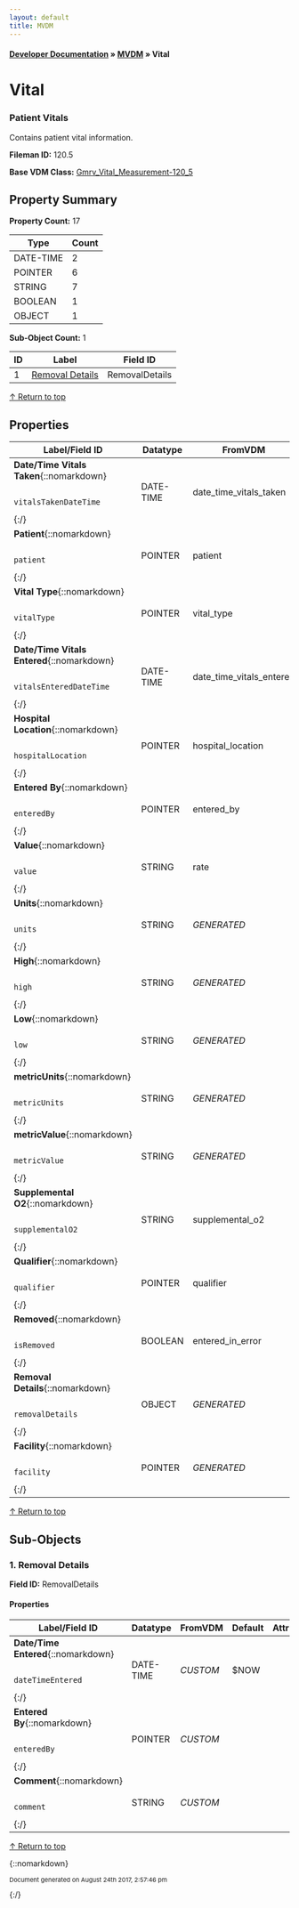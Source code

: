 ```yaml
---
layout: default
title: MVDM
---
```


#### [Developer Documentation](../index) &#187; [MVDM](TableOfContents) &#187; Vital<br/>
<a name="top"></a>
# Vital

### Patient Vitals

Contains patient vital information.

**Fileman ID:** 120.5

**Base VDM Class:** [Gmrv_Vital_Measurement-120_5](../VDM/Gmrv_Vital_Measurement-120_5)

## Property Summary

**Property Count:** 17

Type | Count
--- | ---
DATE-TIME | 2
POINTER | 6
STRING | 7
BOOLEAN | 1
OBJECT | 1

**Sub-Object Count:** 1

ID | Label | Field ID
--- | --- | ---
1 | [Removal Details](#RemovalDetails) | RemovalDetails

[&uarr; Return to top](#top)<br/>

## Properties

Label/Field ID | Datatype | FromVDM | Default | Attributes | Range
--- | --- | --- | --- | --- | ---
**Date/Time Vitals Taken**{::nomarkdown}<pre><code>  vitalsTakenDateTime</code></pre>{:/} | DATE-TIME | date_time_vitals_taken |  | INDEXED<br/>REQUIRED | 
**Patient**{::nomarkdown}<pre><code>  patient</code></pre>{:/} | POINTER | patient | $PATIENTID | INDEXED | 
**Vital Type**{::nomarkdown}<pre><code>  vitalType</code></pre>{:/} | POINTER | vital_type |  | INDEXED<br/>REQUIRED | 
**Date/Time Vitals Entered**{::nomarkdown}<pre><code>  vitalsEnteredDateTime</code></pre>{:/} | DATE-TIME | date_time_vitals_entered | $NOW |  | 
**Hospital Location**{::nomarkdown}<pre><code>  hospitalLocation</code></pre>{:/} | POINTER | hospital_location |  | REQUIRED | 
**Entered By**{::nomarkdown}<pre><code>  enteredBy</code></pre>{:/} | POINTER | entered_by | $USERID |  | 
**Value**{::nomarkdown}<pre><code>  value</code></pre>{:/} | STRING | rate |  | REQUIRED | 
**Units**{::nomarkdown}<pre><code>  units</code></pre>{:/} | STRING | *GENERATED* |  |  | 
**High**{::nomarkdown}<pre><code>  high</code></pre>{:/} | STRING | *GENERATED* |  |  | 
**Low**{::nomarkdown}<pre><code>  low</code></pre>{:/} | STRING | *GENERATED* |  |  | 
**metricUnits**{::nomarkdown}<pre><code>  metricUnits</code></pre>{:/} | STRING | *GENERATED* |  |  | 
**metricValue**{::nomarkdown}<pre><code>  metricValue</code></pre>{:/} | STRING | *GENERATED* |  |  | 
**Supplemental O2**{::nomarkdown}<pre><code>  supplementalO2</code></pre>{:/} | STRING | supplemental_o2 |  |  | 
**Qualifier**{::nomarkdown}<pre><code>  qualifier</code></pre>{:/} | POINTER | qualifier |  |  | 
**Removed**{::nomarkdown}<pre><code>  isRemoved</code></pre>{:/} | BOOLEAN | entered_in_error |  |  | 
**Removal Details**{::nomarkdown}<pre><code>  removalDetails</code></pre>{:/} | OBJECT | *GENERATED* |  |  | [RemovalDetails](#RemovalDetails)
**Facility**{::nomarkdown}<pre><code>  facility</code></pre>{:/} | POINTER | *GENERATED* |  |  | 

[&uarr; Return to top](#top)<br/>

## Sub-Objects
### <a name="RemovalDetails"></a>1. Removal Details

**Field ID:** RemovalDetails

#### Properties

Label/Field ID | Datatype | FromVDM | Default | Attributes | Range
--- | --- | --- | --- | --- | ---
**Date/Time Entered**{::nomarkdown}<pre><code>  dateTimeEntered</code></pre>{:/} | DATE-TIME | *CUSTOM* | $NOW |  | 
**Entered By**{::nomarkdown}<pre><code>  enteredBy</code></pre>{:/} | POINTER | *CUSTOM* |  |  | 
**Comment**{::nomarkdown}<pre><code>  comment</code></pre>{:/} | STRING | *CUSTOM* |  |  | 

[&uarr; Return to top](#top)<br/>




{::nomarkdown} <br/><p style="font-size: 11px">Document generated on August 24th 2017, 2:57:46 pm</p>{:/}